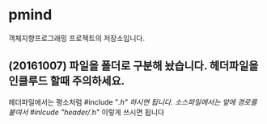 # pmind

객체지향프로그래밍 프로젝트의 저장소입니다.

## (20161007) 파일을 폴더로 구분해 놨습니다. 헤더파일을 인클루드 할때 주의하세요.

헤더파일에서는 평소처럼 #include "*.h" 하시면 됩니다.
소스파일에서는 앞에 경로를 붙여서 #inlcude "header/*.h" 이렇게 쓰시면 됩니다

